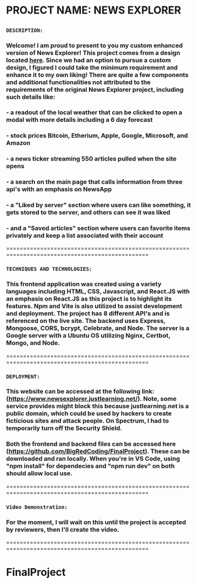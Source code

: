 # PROJECT NAME: NEWS EXPLORER

##

### **`DESCRIPTION:`**

### Welcome! I am proud to present to you my custom enhanced version of News Explorer! This project comes from a design located [here](https://www.figma.com/design/3ottwMEhlBt95Dbn8dw1NH/Your-Final-Project?node-id=0-1). Since we had an option to pursue a custom design, I figured I could take the minimum requirement and enhance it to my own liking! There are quite a few components and additional functionalities not attributed to the requirements of the original News Explorer project, including such details like:

### - a readout of the local weather that can be clicked to open a modal with more details including a 6 day forecast

### - stock prices Bitcoin, Etherium, Apple, Google, Microsoft, and Amazon

### - a news ticker streaming 550 articles pulled when the site opens

### - a search on the main page that calls information from three api's with an emphasis on NewsApp

### - a "Liked by server" section where users can like something, it gets stored to the server, and others can see it was liked

### - and a "Saved articles" section where users can favorite items privately and keep a list associated with their account

================================================================================================

### **`TECHNIQUES AND TECHNOLOGIES:`**

### This frontend application was created using a variety languages including HTML, CSS, Javascript, and React.JS with an emphasis on React.JS as this project is to highlight its features. Npm and Vite is also utilized to assist development and deployment. The project has 8 different API's and is referenced on the live site. The backend uses Express, Mongoose, CORS, bcrypt, Celebrate, and Node. The server is a Google server with a Ubuntu OS utilizing Nginx, Certbot, Mongo, and Node.

================================================================================================

### **`DEPLOYMENT:`**

### This website can be accessed at the following link: (https://www.newsexplorer.justlearning.net/). Note, some service provides might block this because justlearning.net is a public domain, which could be used by hackers to create ficticious sites and attack people. On Spectrum, I had to temporarily turn off the Security Shield.

### Both the frontend and backend files can be accessed here (https://github.com/BigRedCoding/FinalProject). These can be downloaded and ran locally. When you're in VS Code, using "npm install" for dependecies and "npm run dev" on both should allow local use.

================================================================================================

### **`Video Demonstration:`**

### For the moment, I will wait on this until the project is accepted by reviewers, then I'll create the video.

================================================================================================

# FinalProject
